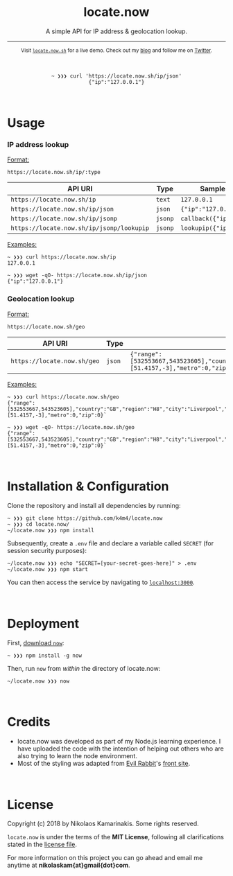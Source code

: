 <div align="center">
	<h1>locate.now</h1>
	<p>A simple API for IP address & geolocation lookup.</p>
</div>

---

<p align="center">
	<sub>Visit <a href="https://locate.now.sh"><code>locate.now.sh</code></a> for a live demo. Check out my <a href="https://nikolaskama.me">blog</a> and follow me on <a href="https://twitter.com/nikolaskama">Twitter</a>.</sub>
</p>

<br/>
<p align="center">
	<code>~ ❯❯❯ curl 'https://locate.now.sh/ip/json'</code><br/>
	<code>{"ip":"127.0.0.1"}</code>
</p>


<br>

# Usage

### IP address lookup

<u>Format:</u>

```
https://locate.now.sh/ip/:type
```

| API URI                                   | Type    | Sample Response
| ----------------------------------------- | ------- | -------------  
| `https://locate.now.sh/ip`                | `text`  | `127.0.0.1`
| `https://locate.now.sh/ip/json`           | `json`  | `{"ip":"127.0.0.1"}`
| `https://locate.now.sh/ip/jsonp`          | `jsonp` | `callback({"ip":"127.0.0.1"})`
| `https://locate.now.sh/ip/jsonp/lookupip` | `jsonp` | `lookupip({"ip":"127.0.0.1"})`

<u>Examples:</u>

```
~ ❯❯❯ curl https://locate.now.sh/ip
127.0.0.1

~ ❯❯❯ wget -qO- https://locate.now.sh/ip/json
{"ip":"127.0.0.1"}
```

### Geolocation lookup

<u>Format:</u>

```
https://locate.now.sh/geo
```

| API URI                                | Type    | Sample Response
| -------------------------------------- | ------- | -------------  
| `https://locate.now.sh/geo`            | `json`  | `{"range":[532553667,543523605],"country":"GB","region":"H8","city":"Liverpool","ll":[51.4157,-3],"metro":0,"zip":0}`

<u>Examples:</u>

```
~ ❯❯❯ curl https://locate.now.sh/geo
{"range":[532553667,543523605],"country":"GB","region":"H8","city":"Liverpool","ll":[51.4157,-3],"metro":0,"zip":0}`

~ ❯❯❯ wget -qO- https://locate.now.sh/geo
{"range":[532553667,543523605],"country":"GB","region":"H8","city":"Liverpool","ll":[51.4157,-3],"metro":0,"zip":0}`
```


<br>

# Installation & Configuration

Clone the repository and install all dependencies by running:

```
~ ❯❯❯ git clone https://github.com/k4m4/locate.now
~ ❯❯❯ cd locate.now/
~/locate.now ❯❯❯ npm install
```

Subsequently, create a `.env` file and declare a variable called `SECRET` (for session security purposes):

```
~/locate.now ❯❯❯ echo "SECRET=[your-secret-goes-here]" > .env
~/locate.now ❯❯❯ npm start
```

You can then access the service by navigating to [`localhost:3000`](http://localhost:3000/).


<br>

# Deployment

First, [download `now`](https://zeit.co/download):

```
~ ❯❯❯ npm install -g now
```

Then, run `now` from *within* the directory of locate.now:

```
~/locate.now ❯❯❯ now
```


<br>

# Credits

- locate.now was developed as part of my Node.js learning experience. I have uploaded the code with the intention of helping out others who are also trying to learn the node environment.
- Most of the styling was adapted from [Evil Rabbit](https://twitter.com/evilrabbit_)'s [front site](https://github.com/evilrabbit/front).


<br>

# License

Copyright (c) 2018 by Nikolaos Kamarinakis. Some rights reserved.

`locate.now` is under the terms of the **MIT License**, following all clarifications stated in the [license file](license.md).

For more information on this project you can go ahead and email me anytime at **nikolaskam{at}gmail{dot}com**.